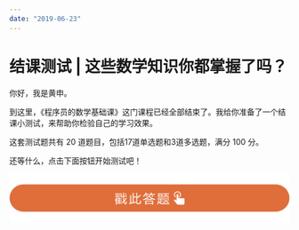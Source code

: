 ```yaml
---
date: "2019-06-23"
---  
```

      
# 结课测试 | 这些数学知识你都掌握了吗？
你好，我是黄申。

到这里，《程序员的数学基础课》这门课程已经全部结束了。我给你准备了一个结课小测试，来帮助你检验自己的学习效果。

这套测试题共有 20 道题目，包括17道单选题和3道多选题，满分 100 分。

还等什么，点击下面按钮开始测试吧！

[![](./httpsstatic001geekbangorgresourceimage28a428d1be62669b4f3cc01c36466bf811a4.png)](http://time.geekbang.org/quiz/intro?act_id=108&exam_id=228)

<!-- [[[read_end]]] -->